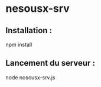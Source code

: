 nesousx-srv
===========

Installation :
--------------
npm install


Lancement du serveur :
----------------------
node nosousx-srv.js
